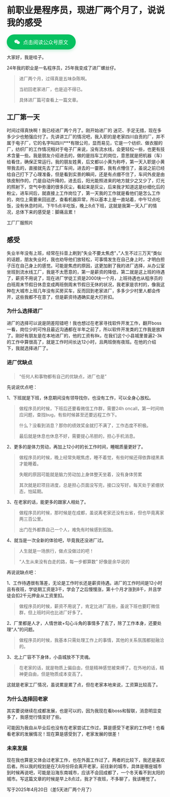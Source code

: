 # 前职业是程序员，现进厂两个月了，说说我的感受

<a target="_blank" href="https://mp.weixin.qq.com/s/7mgyHtTtdFRUHCyPeey-5w" style="display: inline-flex;align-items: center;justify-content: center;gap: 10px;padding: 12px 24px;background-color: #07C160;color: #fff;font-size: 16px;font-weight: 500;font-family: -apple-system, BlinkMacSystemFont, 'Segoe UI', Roboto, 'Helvetica Neue', Arial, sans-serif;border-radius: 999px;text-decoration: none;box-shadow: 0 4px 10px rgba(7, 193, 96, 0.25);transition: background-color 0.3s ease, box-shadow 0.3s ease;" onmouseover="this.style.backgroundColor='#06AD56'; this.style.boxShadow='0 6px 14px rgba(6, 173, 86, 0.35)'" onmouseout="this.style.backgroundColor='#07C160'; this.style.boxShadow='0 4px 10px rgba(7, 193, 96, 0.25)'"><svg xmlns="http://www.w3.org/2000/svg" width="1.13em" height="1em" viewBox="0 0 576 512"><path fill="currentColor" d="M385.2 167.6c6.4 0 12.6.3 18.8 1.1C387.4 90.3 303.3 32 207.7 32C100.5 32 13 104.8 13 197.4c0 53.4 29.3 97.5 77.9 131.6l-19.3 58.6l68-34.1c24.4 4.8 43.8 9.7 68.2 9.7c6.2 0 12.1-.3 18.3-.8c-4-12.9-6.2-26.6-6.2-40.8c-.1-84.9 72.9-154 165.3-154m-104.5-52.9c14.5 0 24.2 9.7 24.2 24.4c0 14.5-9.7 24.2-24.2 24.2c-14.8 0-29.3-9.7-29.3-24.2c.1-14.7 14.6-24.4 29.3-24.4m-136.4 48.6c-14.5 0-29.3-9.7-29.3-24.2c0-14.8 14.8-24.4 29.3-24.4c14.8 0 24.4 9.7 24.4 24.4c0 14.6-9.6 24.2-24.4 24.2M563 319.4c0-77.9-77.9-141.3-165.4-141.3c-92.7 0-165.4 63.4-165.4 141.3S305 460.7 397.6 460.7c19.3 0 38.9-5.1 58.6-9.9l53.4 29.3l-14.8-48.6C534 402.1 563 363.2 563 319.4m-219.1-24.5c-9.7 0-19.3-9.7-19.3-19.6c0-9.7 9.7-19.3 19.3-19.3c14.8 0 24.4 9.7 24.4 19.3c0 10-9.7 19.6-24.4 19.6m107.1 0c-9.7 0-19.3-9.7-19.3-19.6c0-9.7 9.7-19.3 19.3-19.3c14.5 0 24.4 9.7 24.4 19.3c.1 10-9.9 19.6-24.4 19.6"/></svg>点击阅读公众号原文</a>

大家好，我是哇子。

24年我的职业是一名程序员，25年我变成了进厂螺丝仔。

> 进厂两个月，过得真是五味杂陈啊。
>
> 当初回老家进厂，也是迫不得已。
>
> 具体进厂篇可查看上一篇文章。



## 工厂第一天

时间过得真快啊！我已经进厂两个月了。刚开始进厂的 迷茫、手足无措，现在多多少少也勉强应付了。先讲讲工厂的情况吧，我入职的是老家四川自贡的厂，并不属于电子厂，它的名字叫四川***有限公司，显而易见，它是一个纺织、做衣服的厂，纺织厂的工作情况相对于电子厂来说，没有流水线，会更轻松一些，也更有技术含量一些。我是朋友介绍进去的，做的是挡车工的岗位，意思就是把机器（车）给看住，确保正常运行。我的朋友姓黄，后文都以小黄为称呼，第一天入职是小黄带我去的，直接就先去了工厂车间，进去的一霎那，我有点懵住了，虽说之前已经给自己打下了心理准备，但是看到实景的瞬间，还是有点绷不住了，车间外皮是由铁皮制作的，门是自动升降的，进去后，阳光能照进来的地方就少之又少了，灯光的照射下，空气中弥漫的很多灰尘，看起来是灰尘，后来我才知道这是纱细化后的粉尘，进车间后，就直接上工作岗位了，第一天我的工作就是看他们是怎么工作的，岗位上需要来回巡逻，查看机器异常，所以基本上是一直站着，中午12点吃饭，没有休息时间，下午5点半吃饭，晚上8点下班，这就是我第一天入厂的情况，总体下来的感受是：脚痛且累！

工厂厂服照片

##  

## 感受

失业半年没有上班，经常在抖音上刷到"失业不要太焦虑"，”人生不过三万天“类似的话题，朋友失业时，我也劝导他们放轻松，可事情发生在自己身上时，才明白担子压在自己身上的感觉。可能是焦虑的原因，这更加剧了我的进厂选择，从办公室坐班到流水线工厂，我是不太愿意的，第一是薪资的降低，第二就是这上班的待遇了，薪资不用说了，现在进厂学徒工资是2000块一个月，上班待遇也从程序员的白班周末节假日休息变成两班倒周末节假日无休的状况，我老家是农村的，像我这种在大城市上班几年没有买房买车，反而回到老家进厂，多多少少村里人都会传开，这些我都不在意了，但是薪资待遇确实是大打折扣。

###  

### 为什么选择进厂

进厂的选择可以说是阴差阳错吧！我也想过在老家寻找软件开发工作，翻开boss一看，岗位少的可怜且最近沟通都在半年之前了，所以软件开发类的工作我是放弃了。刚好有朋友是在本地进厂的，他的工资有8k，在我们这个小县城里普遍2-3k的工作中算很高了，就是工作时间长达12小时，且两班倒有夜班。在他的介绍下，我就选择进厂了。

###  

### 进厂优缺点

###  

> “任何人和事物都有自己的优缺点，进厂也是”



先说说优点吧：

1、下班就是下班，休息期间没有领导找你，也没有工作，可以全身心放松。

> 做程序员的时候，下班后还要看微信工作群，需要24h oncall，第一时间响应问题，查找bug，有些时候甚至还要远程工作下。
>
> 什么？没看到消息？那你的绩效奖金就打不满了，工作态度不积极。
>
> 最后就是休息也休息不好，需要提心吊胆的，担心手机消息。

2、更多的是体力劳动，再加上12小时的长工作时间，睡眠质量更好了。

> 做程序员的时候，晚上经常失眠焦虑，睡不着觉，有些时候还得依靠褪黑素才能睡着。
>
> 失眠的原因可能就是脑力劳动加上身体整天坐着，没有身体劳累
>
> 其次就是赶项目进度，总是担心页面没写完，接口没写好。每天处于紧绷状态，怕延期。

3、在老家的话，能更多的跟家人相处了。

> 做程序员的时候，那时候是在成都，虽说离老家还没有出省，但也毕竟离家两三百公里。
>
> 出门在外都靠自己一个人，难免有时候感到孤独。

4、就当是一次全新的体验吧，毕竟我还没进厂过。

> 人生就是一场旅行，做点没做过的吧！
>
> “人生从来没有白走的路，每一步都算数” 好像是余华说的



再说说缺点吧：

1、工作待遇很有落差，无论是工作时长还是薪资待遇。进厂的工作时间是12小时且有夜班，学徒期工资是3千，学会了之后慢慢涨，第十个月才涨到8千，并且学徒会扣2千元押金从工资里扣。

> 做程序员的时候，薪资不用说了，肯定比进厂高些，虽说下班也要盯微信群，但上班时间也比进厂好多了。

2、厂里都是人才，人情世故+勾心斗角的事情多了去了，除了工作本身，还要处理“人”的问题。

> 做程序员的时候，我基本只需处理工作上的事情，其他的关系氛围都挺融洽的。

3、北上广容不下身体，小县城放不下灵魂。

> 在老家的话，就是物质上偏自由，但是精神感觉被束缚了。在外地的话，精神更自由，但是物质成本变高了。



这就是老家工厂情况，虽说累是累了点，但在老家本地来说，工资算比较高了。

###  

### 为什么选择回老家

其实要说继续在成都发展，也是可以的，因为我现在看boss和智联，消息明显变多了，我感觉行情变好了些。

可能因为我自从毕业后也没有在老家尝试工作过，算是感受下老家的工作吧！也看看老家的发展情况！现在算是感受到了，老家发展的很差！

###  

### 未来发展

现在我也算是又体会过老家工作，也在外面工作过了。两者的比较下，我还是喜欢后者。所以我的规划是在7,8月份将会离开老家，前往新的城市，具体是哪座城市到时候再说吧，可能是沿海东南城市，应该不会回成都了，一个冬天看不到太阳的城市。写这篇文章的时候是早上8点过，我才下夜班，不多聊了，我该睡觉了。









写于2025年4月20日（差5天进厂两个月了）